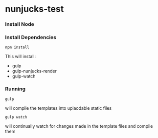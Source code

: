 # nunjucks-test

### Install Node

### Install Dependencies

```
npm install
```
This will install:
* gulp
* gulp-nunjucks-render
* gulp-watch

### Running

```
gulp
```
will compile the templates into uplaodable static files

```
gulp watch
```
will continually watch for changes made in the template files and compile them
